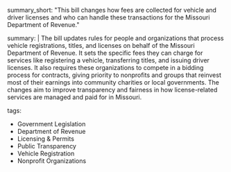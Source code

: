 summary_short: "This bill changes how fees are collected for vehicle and driver licenses and who can handle these transactions for the Missouri Department of Revenue."

summary: |
  The bill updates rules for people and organizations that process vehicle registrations, titles, and licenses on behalf of the Missouri Department of Revenue. It sets the specific fees they can charge for services like registering a vehicle, transferring titles, and issuing driver licenses. It also requires these organizations to compete in a bidding process for contracts, giving priority to nonprofits and groups that reinvest most of their earnings into community charities or local governments. The changes aim to improve transparency and fairness in how license-related services are managed and paid for in Missouri.

tags:
  - Government Legislation
  - Department of Revenue
  - Licensing & Permits
  - Public Transparency
  - Vehicle Registration
  - Nonprofit Organizations
